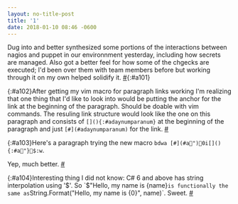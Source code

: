 ```yaml
---
layout: no-title-post
title: '1'
date: 2018-01-10 08:46 -0600
---
```

Dug into and better synthesized some portions of the interactions between nagios and puppet in our environnment yesterday, including how secrets are managed. Also got a better feel for how some of the chgecks are executed; I'd been over them with team members before but working through it on my own helped solidify it. [#](#a101){:#a101}

[](){:#a102}After getting my vim macro for paragraph links working I'm realizing that one thing that I'd like to look into would be putting the anchor for the link at the beginning of the paragraph. Should be doable with vim commands. The resuling link structure would look like the one on this paragraph and consists of `[](){:#adaynumparanum}` at the beginning of the paragraph and just `[#](#adaynumparanum)` for the link. [#](#a102)

[](){:#a103}Here's a paragraph trying the new macro `bdwa [#](#a")0i[](){:#a"}$:w`.

Yep, much better. [#](#a103)

[](){:#a104}Interesting thing I did not know: C# 6 and above has string interpolation using '$'. So `$"Hello, my name is {name}` is functionally the same as `String.Format("Hello, my name is {0}", name)`. Sweet. [#](#a104)
